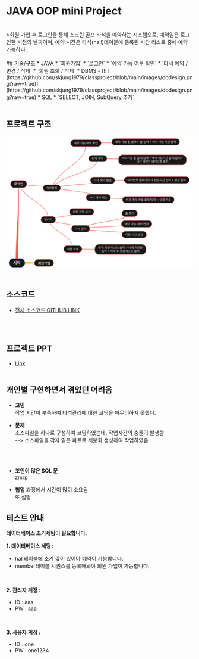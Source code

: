 # JAVA OOP mini Project
<br>
>회원 가입 후 로그인을 통해 스크린 골프 타석을 예약하는 시스템으로, 예약일은 로그인한 시점의 날짜이며, 예약 시간은 타석(hall)테이블에 등록된 시간 리스트 중에 예약 가능하다. <br>

<br>
## 기술/구조
* JAVA 
    * `회원가입`
    * `로그인`
    * `예약 가능 여부 확인`
    * `타석 예약 / 변경 / 삭제`
    * `회원 조회 / 삭제`
* DBMS - 
    [![](https://github.com/skjung1979/classproject/blob/main/images/dbdesign.png?raw=true)](https://github.com/skjung1979/classproject/blob/main/images/dbdesign.png?raw=true)
* SQL
    * `SELECT, JOIN, SubQuery 추가`
<br><br>

## 프로젝트 구조
[![](https://github.com/skjung1979/classproject/blob/main/images/flowchart.png?raw=true)](https://github.com/skjung1979/classproject/blob/main/images/flowchart.png?raw=true)
<br><br>

## 소스코드 
* [전체 소스코드 GITHUB LINK ](https://github.com/HS0430/miniProject)

<br><br>

## 프로젝트 PPT 
* [Link](https://docs.google.com/presentation/d/198-wc4FJwJjXb1vgX7rnfxAM-pQ9KGxS/edit?usp=sharing&ouid=118102209175623888333&rtpof=true&sd=true)
<br><br>

## 개인별 구현하면서 겪었던 어려움 
* **고민** <br>
작업 시간이 부족하여 타석관리에 대한 코딩을 마무리하지 못했다.<br>

* **문제** <br>
소스파일을 하나로 구성하여 코딩하였는데, 작업자간의 충돌이 발생함<br>
--> 소스파일을 각자 맡은 파트로 세분화 생성하여 작업하였음
<br>
<br>

* **조인이 많은 SQL 문**  <br>
zmrp

* **협업** 과정에서 시간이 많이 소요됨 <br>
또 설명


## 테스트 안내 
**데이터베이스 초기세팅이 필요합니다.** 

**1. 데이터베이스 세팅 :**
* hall테이블에 초기 값이 있어야 예약이 가능합니다.
* member테이블 시퀀스를 등록해놔야 회원 가입이 가능합니다.
<br>

**2. 관리자 계정 :**
* ID : aaa
* PW : aaa
<br>

**3. 사용자 계정 :**
* ID : one
* PW : one1234
<br><br>